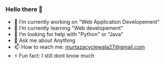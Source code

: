 ### Hello there 👋

- 🔭 I’m currently working on "Web Application Developement"
- 🌱 I’m currently learning "Web developement"
- 🤔 I’m looking for help with "Python" or "Java"
- 💬 Ask me about Anything
- 📫 How to reach me: murtazacyclewala27@gmail.com 
- ⚡ Fun fact: I still dont know much

